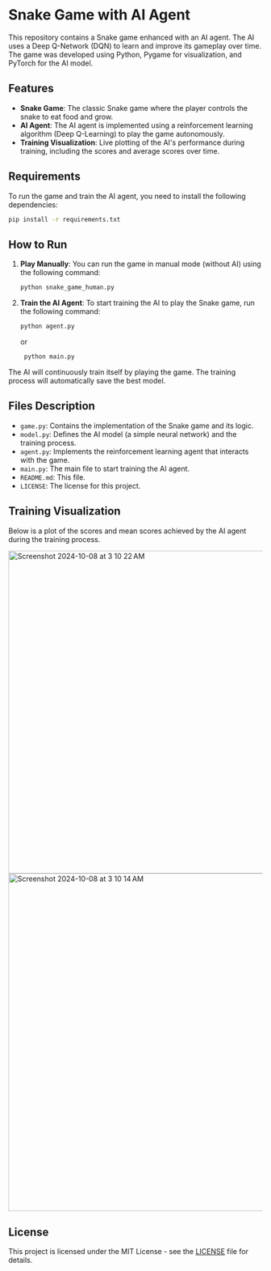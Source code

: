
# Snake Game with AI Agent

This repository contains a Snake game enhanced with an AI agent. The AI uses a Deep Q-Network (DQN) to learn and improve its gameplay over time. The game was developed using Python, Pygame for visualization, and PyTorch for the AI model.

## Features

- **Snake Game**: The classic Snake game where the player controls the snake to eat food and grow.
- **AI Agent**: The AI agent is implemented using a reinforcement learning algorithm (Deep Q-Learning) to play the game autonomously.
- **Training Visualization**: Live plotting of the AI's performance during training, including the scores and average scores over time.

## Requirements

To run the game and train the AI agent, you need to install the following dependencies:

```bash
pip install -r requirements.txt
```

## How to Run

1. **Play Manually**: You can run the game in manual mode (without AI) using the following command:
    ```bash
    python snake_game_human.py
    ```

2. **Train the AI Agent**: To start training the AI to play the Snake game, run the following command:
    ```bash
    python agent.py
    ```
   or
   ```bash
    python main.py
    ```


The AI will continuously train itself by playing the game. The training process will automatically save the best model.

## Files Description

- `game.py`: Contains the implementation of the Snake game and its logic.
- `model.py`: Defines the AI model (a simple neural network) and the training process.
- `agent.py`: Implements the reinforcement learning agent that interacts with the game.
- `main.py`: The main file to start training the AI agent.
- `README.md`: This file.
- `LICENSE`: The license for this project.

## Training Visualization

Below is a plot of the scores and mean scores achieved by the AI agent during the training process.

<img width="638" alt="Screenshot 2024-10-08 at 3 10 22 AM" src="https://github.com/user-attachments/assets/894b63dd-9b1b-4443-8355-52d15b4ed751">

<img width="668" alt="Screenshot 2024-10-08 at 3 10 14 AM" src="https://github.com/user-attachments/assets/8e907bf4-ab00-47ef-93a8-c34a1451d006">

## License

This project is licensed under the MIT License - see the [LICENSE](LICENSE) file for details.
